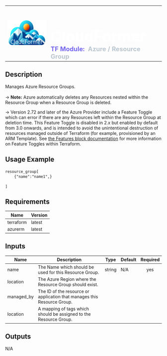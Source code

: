 <table border="0" style="width: 100%; border-collapse: collapse; border: none;">
    <tr>
        <!-- Column for Logo -->
        <td style="vertical-align: middle; border: none;">
            <a href="https://cloudparter.io" target="_blank">
                <img src="https://raw.githubusercontent.com/cloud-former/logos/main/cloudformer_trans.png" alt="CloudFormer Logo" title="CloudFormer" style="height: 85px;">
            </a>
        </td>
        <!-- Column for Text -->
        <td style="vertical-align: middle; border: none;">
            <div style="font-size: 20px; line-height: 1.2;">
                <h1 style="font-size: 48px; margin-bottom: 0;"><span style="color: #FFFFFF;">CloudFormer</span></h1>
                <div>
                    <span style="color: #7466F0; font-weight: bold;">TF Module:</span>&nbsp;
                    <span style="color: #bac6cf; font-weight: bold;">Azure / Resource Group</span>
                </div>
            </div>
        </td>
    </tr>
</table>


## Description
Manages Azure Resource Groups.
<br><br>
-> **Note:** Azure automatically deletes any Resources nested within the Resource Group when a Resource Group is deleted.

-> Version 2.72 and later of the Azure Provider include a Feature Toggle which can error if there are any Resources left within the Resource Group at deletion time. This Feature Toggle is disabled in 2.x but enabled by default from 3.0 onwards, and is intended to avoid the unintentional destruction of resources managed outside of Terraform (for example, provisioned by an ARM Template). See [the Features block documentation](https://registry.terraform.io/providers/hashicorp/azurerm/latest/docs#features) for more information on Feature Toggles within Terraform.



## Usage Example

```hcl
resource_group[
    {"name":"name1",}

]
```



## Requirements

| Name      | Version |
|-----------|---------|
| terraform | latest  |
| azurerm   | latest  |

## Inputs

| Name          | Description                                                               | Type      | Default   | Required  |
|---------------|---------------------------------------------------------------------------|-----------|-----------|:---------:|
| name          | The Name which should be used for this Resource Group.                    | string    |  N/A      |  yes      |   
| location      | The Azure Region where the Resource Group should exist.                   |
| managed_by    | The ID of the resource or application that manages this Resource Group.   |
| location      | A mapping of tags which should be assigned to the Resource Group.         |


## Outputs

N/A
